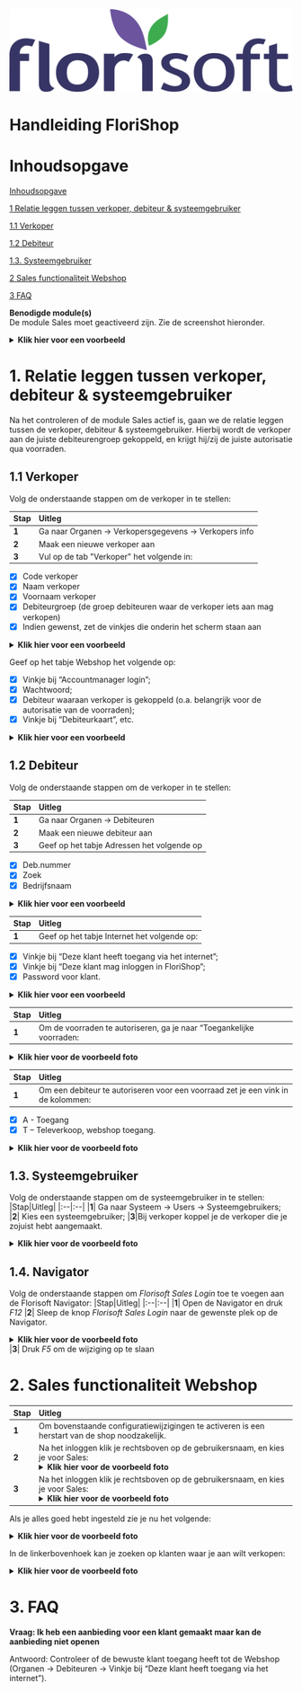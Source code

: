 <img src="../../fslogo.png"/>

# Handleiding FloriShop

# Inhoudsopgave 

[Inhoudsopgave](#inhoudsopgave)


[1 Relatie leggen tussen verkoper, debiteur & systeemgebruiker](#1-relatie-leggen-tussen-verkoper-debiteur--systeemgebruiker)

[1.1 Verkoper](#11-verkoper)

[1.2 Debiteur](#12-debiteur)

[1.3. Systeemgebruiker](#13-systeemgebruiker)

[2 Sales functionaliteit Webshop](#2-sales-functionaliteit-webshop)

[3 FAQ](#3-faq)


**Benodigde module(s)**    
De module Sales moet geactiveerd zijn. Zie de
screenshot hieronder.
<details><summary><b>Klik hier voor een voorbeeld</b></summary><img src="https://github.com/user-attachments/assets/f6b1fc23-0f54-4e73-af63-e7659bd12119"/></details>

# 1. Relatie leggen tussen verkoper, debiteur & systeemgebruiker

Na het controleren of de module Sales actief is, gaan we de relatie
leggen tussen de verkoper, debiteur & systeemgebruiker. Hierbij wordt de
verkoper aan de juiste debiteurengroep gekoppeld, en krijgt hij/zij de
juiste autorisatie qua voorraden.

## 1.1 Verkoper

Volg de onderstaande stappen om de verkoper in te stellen:


|Stap|Uitleg|
|:--|:--|
|**1**| Ga naar Organen -> Verkopersgegevens -> Verkopers info
|**2**| Maak een nieuwe verkoper aan
|**3**| Vul op de tab "Verkoper" het volgende in:
- [x] Code verkoper
- [x] Naam verkoper
- [x] Voornaam verkoper
- [x] Debiteurgroep (de groep debiteuren waar de verkoper iets aan mag verkopen)
- [x] Indien gewenst, zet de vinkjes die onderin het scherm staan aan
<details><summary><b>Klik hier voor een voorbeeld</b></summary><img src=".Handleiding inrichten Sales\media\image3.png"/></details>



Geef op het tabje Webshop het volgende op:


- [X] Vinkje bij “Accountmanager login”;
- [x] Wachtwoord;
- [x] Debiteur waaraan verkoper is gekoppeld (o.a. belangrijk voor de autorisatie van de voorraden);
- [x] Vinkje bij “Debiteurkaart”, etc.
<details><summary><b>Klik hier voor een voorbeeld</b></summary><img src=".Handleiding inrichten Sales\media\image4.png"/></details>

## 1.2 Debiteur

Volg de onderstaande stappen om de verkoper in te stellen:

|Stap|Uitleg|
|:--|:--|
|**1**| Ga naar Organen -> Debiteuren
|**2**| Maak een nieuwe debiteur aan
|**3**| Geef op het tabje Adressen het volgende op

- [x] Deb.nummer
- [x] Zoek
- [x] Bedrijfsnaam
<details><summary><b>Klik hier voor een voorbeeld</b></summary><img src=".Handleiding inrichten Sales\media\image5.png"/></details>

|Stap|Uitleg|
|:--|:--|
|**1**|Geef op het tabje Internet het volgende op:
- [x]  Vinkje bij “Deze klant heeft toegang via het internet”;
- [x] Vinkje bij “Deze klant mag inloggen in FloriShop”;
- [x] Password voor klant.
<details><summary><b>Klik hier voor een voorbeeld</b></summary><img src=".Handleiding inrichten Sales\media\image6.png"/></details>


|Stap|Uitleg|
|:--|:--|
|**1**| Om de voorraden te autoriseren, ga je naar “Toegankelijke voorraden:
<details><summary><b>Klik hier voor de voorbeeld foto</b></summary><img src=".Handleiding inrichten Sales\media\image7.png"/></details>

|Stap|Uitleg|
|:--|:--|
|**1**| Om een debiteur te autoriseren voor een voorraad zet je een vink in de kolommen:
- [X] A - Toegang
- [X] T – Televerkoop, webshop toegang.

<details><summary><b>Klik hier voor de voorbeeld foto</b></summary><img src=".Handleiding inrichten Sales\media\image8.png"/></details>


## 1.3. Systeemgebruiker

Volg de onderstaande stappen om de systeemgebruiker in te stellen:
|Stap|Uitleg|
|:--|:--|
|**1**| Ga naar Systeem -&gt; Users -&gt; Systeemgebruikers;
|**2**| Kies een systeemgebruiker;
|**3**|Bij verkoper koppel je de verkoper die je zojuist hebt aangemaakt.<details><summary><b>Klik hier voor de voorbeeld foto</b></summary><img src=".Handleiding inrichten Sales\media\image9.png"/></details>


## 1.4. Navigator

Volg de onderstaande stappen om *Florisoft Sales Login* toe te voegen aan de Florisoft Navigator:
|Stap|Uitleg|
|:--|:--|
|**1**| Open de Navigator en druk *F12*
|**2**| Sleep de knop *Florisoft Sales Login* naar de gewenste plek op de Navigator. <details><summary><b>Klik hier voor de voorbeeld foto</b></summary><img src="https://github.com/user-attachments/assets/a55a5b0f-796a-482f-8ae9-6745b72c7de3"/></details>
|**3**| Druk *F5* om de wijziging op te slaan

# 2. Sales functionaliteit Webshop

|Stap|Uitleg|
|:--|:--|
|**1**| Om bovenstaande configuratiewijzigingen te activeren is een herstart van de shop noodzakelijk. 
|**2**| Na het inloggen klik je rechtsboven op de gebruikersnaam, en kies je voor Sales: <details><summary><b>Klik hier voor de voorbeeld foto</b></summary><img src=".Handleiding inrichten Sales\media\image10.png"/></details>
|**3**| Na het inloggen klik je rechtsboven op de gebruikersnaam, en kies je voor Sales: <details><summary><b>Klik hier voor de voorbeeld foto</b></summary><img src=".Handleiding inrichten Sales\media\image10.png"/></details>

Als je alles goed hebt ingesteld zie je nu het volgende:
<details><summary><b>Klik hier voor de voorbeeld foto</b></summary><img src=".Handleiding inrichten Sales\media\image11.png"/></details>

In de linkerbovenhoek kan je zoeken op klanten waar je aan wilt verkopen:
<details><summary><b>Klik hier voor de voorbeeld foto</b></summary><img src=".Handleiding inrichten Sales\media\picture12.png"/></details>

# 3. FAQ

**Vraag: Ik heb een aanbieding voor een klant gemaakt maar kan de
aanbieding niet openen**

Antwoord: Controleer of de bewuste klant toegang heeft tot de Webshop
(Organen -&gt; Debiteuren -&gt; Vinkje bij “Deze klant heeft toegang via
het internet”).
